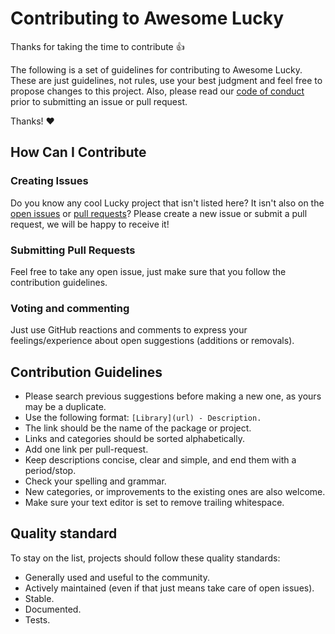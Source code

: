 # Contributing to Awesome Lucky

Thanks for taking the time to contribute :+1:

The following is a set of guidelines for contributing to Awesome Lucky. These are just guidelines, not rules, use your best judgment and feel free to propose changes to this project. Also, please read our [code of conduct](https://github.com/andrewmcodes/awesome-lucky/blob/main/CODE_OF_CONDUCT.md) prior to submitting an issue or pull request.

Thanks! :heart:

## How Can I Contribute

### Creating Issues

Do you know any cool Lucky project that isn't listed here? It isn't also on the [open issues](https://github.com/andrewmcodes/awesome-lucky/issues) or [pull requests](https://github.com/andrewmcodes/awesome-lucky/pulls)?
Please create a new issue or submit a pull request, we will be happy to receive it!

### Submitting Pull Requests

Feel free to take any open issue, just make sure that you follow the contribution guidelines.

### Voting and commenting

Just use GitHub reactions and comments to express your feelings/experience about open suggestions (additions or removals).

## Contribution Guidelines

- Please search previous suggestions before making a new one, as yours may be a duplicate.
- Use the following format: `[Library](url) - Description.`
- The link should be the name of the package or project.
- Links and categories should be sorted alphabetically.
- Add one link per pull-request.
- Keep descriptions concise, clear and simple, and end them with a period/stop.
- Check your spelling and grammar.
- New categories, or improvements to the existing ones are also welcome.
- Make sure your text editor is set to remove trailing whitespace.

## Quality standard

To stay on the list, projects should follow these quality standards:

- Generally used and useful to the community.
- Actively maintained (even if that just means take care of open issues).
- Stable.
- Documented.
- Tests.
